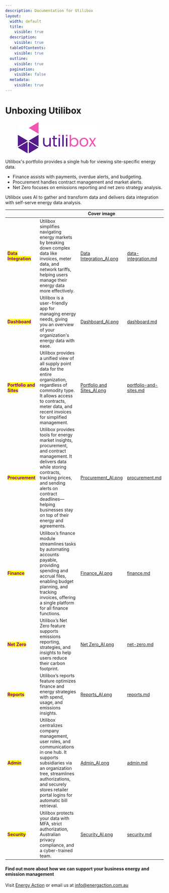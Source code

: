 ```yaml
---
description: Documentation for Utilibox
layout:
  width: default
  title:
    visible: true
  description:
    visible: true
  tableOfContents:
    visible: true
  outline:
    visible: true
  pagination:
    visible: false
  metadata:
    visible: true
---
```


# Unboxing Utilibox

<div align="left"><figure><img src=".gitbook/assets/UtiliboxLogoRGB.png" alt=""><figcaption></figcaption></figure></div>

Utilibox's portfolio provides a single hub for viewing site-specific energy data.

* Finance assists with payments, overdue alerts, and budgeting.
* Procurement handles contract management and market alerts.
* Net Zero focuses on emissions reporting and net zero strategy analysis.

Utilibox uses AI to gather and transform data and delivers data integration with self-serve energy data analysis.



<table data-view="cards"><thead><tr><th></th><th></th><th data-hidden data-card-cover data-type="image">Cover image</th><th data-hidden data-card-target data-type="content-ref"></th></tr></thead><tbody><tr><td><mark style="color:purple;"><strong>Data Integration</strong></mark></td><td>Utilibox simplifies navigating energy markets by breaking down complex data like invoices, meter data, and network tariffs, helping users manage their energy data more effectively.</td><td><a href=".gitbook/assets/Data Integration_AI.png">Data Integration_AI.png</a></td><td><a href="readme/data-integration.md">data-integration.md</a></td></tr><tr><td><mark style="color:purple;"><strong>Dashboard</strong></mark></td><td>Utilibox is a user-friendly app for managing energy needs, giving you an overview of your organization's energy data with ease.</td><td><a href=".gitbook/assets/Dashboard_AI.png">Dashboard_AI.png</a></td><td><a href="readme/dashboard.md">dashboard.md</a></td></tr><tr><td><mark style="color:purple;"><strong>Portfolio and Sites</strong></mark></td><td>Utilibox provides a unified view of all supply point data for the entire organization, regardless of commodity type. It allows access to contracts, meter data, and recent invoices for simplified management.</td><td><a href=".gitbook/assets/Portfolio and Sites_AI.png">Portfolio and Sites_AI.png</a></td><td><a href="readme/portfolio-and-sites.md">portfolio-and-sites.md</a></td></tr><tr><td><mark style="color:purple;"><strong>Procurement</strong></mark></td><td>Utilibox provides tools for energy market insights, procurement, and contract management. It delivers data while storing contracts, tracking prices, and sending alerts on contract deadlines—helping businesses stay on top of their energy and agreements.</td><td><a href=".gitbook/assets/Procurement_AI.png">Procurement_AI.png</a></td><td><a href="readme/procurement.md">procurement.md</a></td></tr><tr><td><mark style="color:purple;"><strong>Finance</strong></mark></td><td>Utilibox’s finance module streamlines tasks by automating accounts payable, providing spending and accrual files, enabling budget planning, and tracking invoices, offering a single platform for all finance functions.</td><td><a href=".gitbook/assets/Finance_AI.png">Finance_AI.png</a></td><td><a href="readme/finance.md">finance.md</a></td></tr><tr><td><mark style="color:purple;"><strong>Net Zero</strong></mark></td><td>Utilibox’s Net Zero feature supports emissions reporting, strategies, and insights to help users reduce their carbon footprint.</td><td><a href=".gitbook/assets/Net Zero_AI.png">Net Zero_AI.png</a></td><td><a href="readme/net-zero.md">net-zero.md</a></td></tr><tr><td><mark style="color:purple;"><strong>Reports</strong></mark></td><td>Utilibox’s reports feature optimizes finance and energy strategies with spend, usage, and emissions insights.</td><td><a href=".gitbook/assets/Reports_AI.png">Reports_AI.png</a></td><td><a href="readme/reports.md">reports.md</a></td></tr><tr><td><mark style="color:purple;"><strong>Admin</strong></mark></td><td>Utilibox centralizes company management, user roles, and communications in one hub. It supports subsidiaries via an organization tree, streamlines authorizations, and securely stores retailer portal logins for automatic bill retrieval.</td><td><a href=".gitbook/assets/Admin_AI.png">Admin_AI.png</a></td><td><a href="readme/admin.md">admin.md</a></td></tr><tr><td><mark style="color:purple;"><strong>Security</strong></mark></td><td>Utilibox protects your data with MFA, strict authorization, Australian privacy compliance, and a cyber-trained team.</td><td><a href=".gitbook/assets/Security_AI.png">Security_AI.png</a></td><td><a href="readme/security.md">security.md</a></td></tr></tbody></table>





#### **Find out more about how we can support your business energy and emission management**

Visit [Energy Action](https://www.energyaction.com.au) or email us at [info@energaction.com.au](mailto:info@energaction.com.au)
